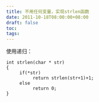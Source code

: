 ```yaml
---
title: 不用任何变量，实现strlen函数
date: 2011-10-18T08:00:00+08:00
draft: false
toc:
tags:
---
```



使用递归：

	int strlen(char * str)  
	{  
	     if(*str)            
	          return strlen(str+1)+1;  
	     else  
	          return 0;  
	}
